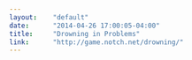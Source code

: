 ```yaml
---
layout:    "default"
date:      "2014-04-26 17:00:05-04:00"
title:     "Drowning in Problems"
link:      "http://game.notch.net/drowning/"
---
```

